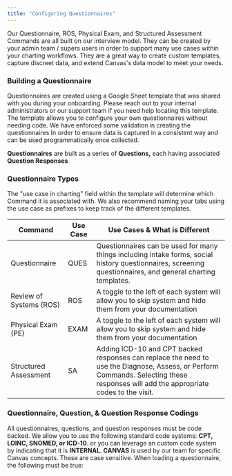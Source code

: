 ```yaml
---
title: "Configuring Questionnaires"
---
```


Our Questionnaire, ROS, Physical Exam, and Structured Assessment Commands are all built on our interview model. They can be created by your admin team / supers users in order to support many use cases within your charting workflows. They are a great way to create custom templates, capture discreet data, and extend Canvas's data model to meet your needs.

### Building a Questionnaire

Questionnaires are created using a Google Sheet template that was shared with you during your onboarding. Please reach out to your internal administrators or our support team if you need help locating this template. The template allows you to configure your own questionnaires without needing code. We have enforced some validation in creating the questionnaires In order to ensure data is captured in a consistent way and can be used programmatically once collected.

**Questionnaires** are built as a series of **Questions,** each having associated **Question Responses**

### Questionnaire Types

The "use case in charting" field within the template will determine which Command it is associated with. We also recommend naming your tabs using the use case as prefixes to keep track of the different templates.

| **Command** | **Use Case** | **Use Cases & What is Different** |
| --- | --- | --- |
| Questionnaire | QUES | Questionnaires can be used for many things including intake forms, social history questionnaires, screening questionnaires, and general charting templates. |
| Review of Systems (ROS) | ROS | A toggle to the left of each system will allow you to skip system and hide them from your documentation |
| Physical Exam (PE) | EXAM | A toggle to the left of each system will allow you to skip system and hide them from your documentation |
| Structured Assessment | SA | Adding ICD-10 and CPT backed responses can replace the need to use the Diagnose, Assess, or Perform Commands. Selecting these responses will add the appropriate codes to the visit. |

### Questionnaire, Question, & Question Response Codings

All questionnaires, questions, and question responses must be code backed. We allow you to use the following standard code systems: **CPT, LOINC, SNOMED, or ICD-10**. or you can leverage an custom code system by indicating that it is **INTERNAL. CANVAS** is used by our team for specific Canvas concepts. These are case sensitive. When loading a questionnaire, the following must be true:
